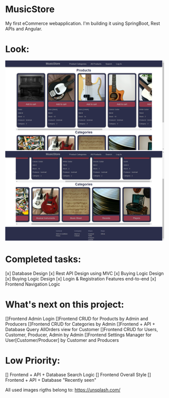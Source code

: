 # MusicStore
My first eCommerce webapplication. I'm building it using SpringBoot, Rest APIs and Angular.
# Look:
![...loading...](https://github.com/iambrunoromano/MusicStore/blob/main/readmeimg/screen1.png?raw=true)
![...loading...](https://github.com/iambrunoromano/MusicStore/blob/main/readmeimg/screen2.png?raw=true)
# Completed tasks:
[x] Database Design
[x] Rest API Design using MVC 
[x] Buying Logic Design
[x] Buying Logic Design
[x] Login & Registration Features end-to-end
[x] Frontend Navigation Logic

# What's next on this project: 
[]Frontend Admin Login
[]Frontend CRUD for Products by Admin and Producers
[]Frontend CRUD for Categories by Admin
[]Frontend + API + Database Query AllOrders view for Customer
[]Frontend CRUD for Users, Customer, Producer, Admin by Admin
[]Frontend Settings Manager for User[Customer/Producer] by Customer and Producers
# Low Priority: 
[] Frontend + API + Database Search Logic
[] Frontend Overall Style
[] Frontend + API + Database "Recently seen"

All used images rigths belong to: https://unsplash.com/

